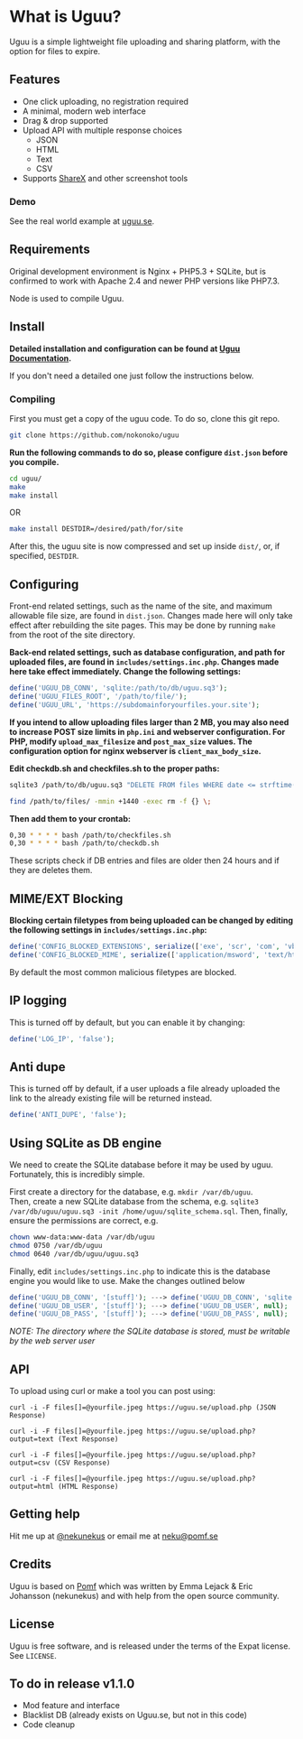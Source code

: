 # What is Uguu?

Uguu is a simple lightweight file uploading and sharing platform, with the option for files to expire.

## Features

- One click uploading, no registration required
- A minimal, modern web interface
- Drag & drop supported
- Upload API with multiple response choices
  - JSON
  - HTML
  - Text
  - CSV
- Supports [ShareX](https://getsharex.com/) and other screenshot tools

### Demo

See the real world example at [uguu.se](https://uguu.se).

## Requirements

Original development environment is Nginx + PHP5.3 + SQLite, but is confirmed to
work with Apache 2.4 and newer PHP versions like PHP7.3.

Node is used to compile Uguu.

## Install

**Detailed installation and configuration can be found at [Uguu Documentation](https://blog.yeet.nu/blog/uguu-docs).**

If you don't need a detailed one just follow the instructions below.

### Compiling

 First you must get a copy of the uguu code.  To do so, clone this git repo.
 ```bash
 git clone https://github.com/nokonoko/uguu
 ```

 **Run the following commands to do so, please configure `dist.json` before you compile.**
 ```bash
 cd uguu/
 make
 make install
 ```
 OR
 ```bash
 make install DESTDIR=/desired/path/for/site
 ```
 After this, the uguu site is now compressed and set up inside `dist/`, or, if specified, `DESTDIR`.

 ## Configuring

 Front-end related settings, such as the name of the site, and maximum allowable
 file size, are found in `dist.json`.  Changes made here will
 only take effect after rebuilding the site pages.  This may be done by running
 `make` from the root of the site directory.

 **Back-end related settings, such as database configuration, and path for uploaded files, are found in `includes/settings.inc.php`.  Changes made here take effect immediately. Change the following settings:**
 ```php
 define('UGUU_DB_CONN', 'sqlite:/path/to/db/uguu.sq3');
 define('UGUU_FILES_ROOT', '/path/to/file/');
 define('UGUU_URL', 'https://subdomainforyourfiles.your.site');
 ```

 **If you intend to allow uploading files larger than 2 MB, you may also need to
 increase POST size limits in `php.ini` and webserver configuration. For PHP,
 modify `upload_max_filesize` and `post_max_size` values. The configuration
 option for nginx webserver is `client_max_body_size`.**

 **Edit checkdb.sh and checkfiles.sh to the proper paths:**
 ```bash
 sqlite3 /path/to/db/uguu.sq3 "DELETE FROM files WHERE date <= strftime('%s', datetime('now', '-1 day'));"
 ```
 ```bash
 find /path/to/files/ -mmin +1440 -exec rm -f {} \;
 ```
 **Then add them to your crontab:**
 ```bash
 0,30 * * * * bash /path/to/checkfiles.sh
 0,30 * * * * bash /path/to/checkdb.sh
 ```

 These scripts check if DB entries and files are older then 24 hours and if they are deletes them.

 ## MIME/EXT Blocking

 **Blocking certain filetypes from being uploaded can be changed by editing the following settings in `includes/settings.inc.php`:**
 ```php
 define('CONFIG_BLOCKED_EXTENSIONS', serialize(['exe', 'scr', 'com', 'vbs', 'bat', 'cmd', 'htm', 'html', 'jar', 'msi', 'apk', 'phtml', 'svg']));
 define('CONFIG_BLOCKED_MIME', serialize(['application/msword', 'text/html', 'application/x-dosexec', 'application/java', 'application/java-archive', 'application/x-executable', 'application/x-mach-binary', 'image/svg+xml']));
 ```
By default the most common malicious filetypes are blocked.

 ## IP logging
 This is turned off by default, but you can enable it by changing:
 ```php
 define('LOG_IP', 'false');
```

## Anti dupe
This is turned off by default, if a user uploads a file already uploaded the link to the already existing file will be returned instead.
 ```php
 define('ANTI_DUPE', 'false');
```

 ## Using SQLite as DB engine

 We need to create the SQLite database before it may be used by uguu.
 Fortunately, this is incredibly simple.  

 First create a directory for the database, e.g. `mkdir /var/db/uguu`.  
 Then, create a new SQLite database from the schema, e.g. `sqlite3 /var/db/uguu/uguu.sq3 -init /home/uguu/sqlite_schema.sql`.
 Then, finally, ensure the permissions are correct, e.g.
 ```bash
 chown www-data:www-data /var/db/uguu
 chmod 0750 /var/db/uguu
 chmod 0640 /var/db/uguu/uguu.sq3
 ```

 Finally, edit `includes/settings.inc.php` to indicate this is the database engine you would like to use.  Make the changes outlined below
 ```php
 define('UGUU_DB_CONN', '[stuff]'); ---> define('UGUU_DB_CONN', 'sqlite:/var/db/uguu/uguu.sq3');
 define('UGUU_DB_USER', '[stuff]'); ---> define('UGUU_DB_USER', null);
 define('UGUU_DB_PASS', '[stuff]'); ---> define('UGUU_DB_PASS', null);
 ```

 *NOTE: The directory where the SQLite database is stored, must be writable by the web server user*

## API
To upload using curl or make a tool you can post using: 
```
curl -i -F files[]=@yourfile.jpeg https://uguu.se/upload.php (JSON Response)
```
```
curl -i -F files[]=@yourfile.jpeg https://uguu.se/upload.php?output=text (Text Response)
```
```
curl -i -F files[]=@yourfile.jpeg https://uguu.se/upload.php?output=csv (CSV Response)
```
```
curl -i -F files[]=@yourfile.jpeg https://uguu.se/upload.php?output=html (HTML Response)
```

## Getting help

Hit me up at [@nekunekus](https://twitter.com/nekunekus) or email me at neku@pomf.se

## Credits

Uguu is based on [Pomf](http://github.com/pomf/pomf) which was written by Emma Lejack & Eric Johansson (nekunekus) and with help from the open source community.

## License

Uguu is free software, and is released under the terms of the Expat license. See
`LICENSE`.

## To do in release v1.1.0
* Mod feature and interface
* Blacklist DB (already exists on Uguu.se, but not in this code)
* Code cleanup
